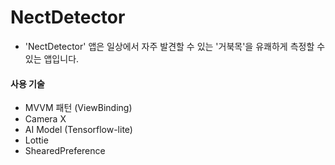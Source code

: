 # NectDetector



- 'NectDetector' 앱은 일상에서 자주 발견할 수 있는 '거북목'을 유쾌하게 측정할 수 있는 앱입니다.


#### 사용 기술
- MVVM 패턴 (ViewBinding)
- Camera X
- AI Model (Tensorflow-lite)
- Lottie
- ShearedPreference